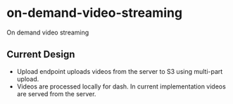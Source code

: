 # on-demand-video-streaming
On demand video streaming

## Current Design
- Upload endpoint uploads videos from the server to S3 using multi-part upload.
- Videos are processed locally for dash. In current implementation videos are served from the server.
